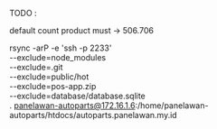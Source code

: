 TODO :

default count product must -> 506.706

rsync -arP -e 'ssh -p 2233' \
--exclude=node_modules \
--exclude=.git \
--exclude=public/hot \
--exclude=pos-app.zip \
--exclude=database/database.sqlite \
. panelawan-autoparts@172.16.1.6:/home/panelawan-autoparts/htdocs/autoparts.panelawan.my.id
